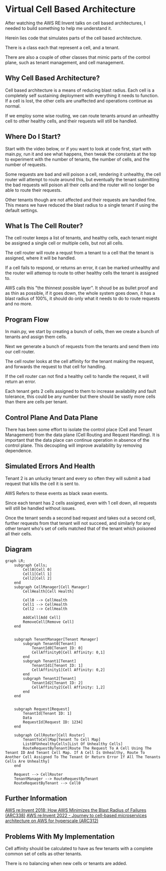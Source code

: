# Virtual Cell Based Architecture

After watching the AWS RE:Invent talks on cell based architectures, I needed to build something to help me understand it.

Herein lies code that simulates parts of the cell based architecture.

There is a class each that represent a cell, and a tenant. 

There are also a couple of other classes that mimic parts of the control plane, such as tenant management, and cell management.

## Why Cell Based Architecture?

Cell based architecture is a means of reducing blast radius. Each cell is a completely self sustaining deployment with everything it needs to function. If a cell is lost, the other cells are unaffected and operations continue as normal. 

If we employ some wise routing, we can route tenants around an unhealthy cell to other healthy cells, and their requests will still be handled.

## Where Do I Start?

Start with the video below, or if you want to look at code first, start with main.py, run it and see what happens, then tweak the constants at the top to experiment with the number of tenants, the number of cells, and the number of requests. 

Some requests are bad and will poison a cell, rendering it unhealthy, the cell router will attempt to route around this, but eventually the tenant submitting the bad requests will poison all their cells and the router will no longer be able to route their requests. 

Other tenants though are not affected and their requests are handled fine. This means we have reduced the blast radius to a single tenant if using the default settings.

## What Is The Cell Router?

The cell router keeps a list of tenants, and healthy cells, each tenant might be assigned a single cell or multiple cells, but not all cells.

The cell router will route a requst from a tenant to a cell that the tenant is assigned, where it will be handled.

If a cell fails to respond, or returns an error, it can be marked unhealthy and the router will attemop to route to other healthy cells the tenant is assigned to.

AWS calls this "the thinnest possible layer". It shoud be as bullet proof and as thin as possible, if it goes down, the whole system goes down, it has a blast radius of 100%, it should do only what it needs to do to route requests and no more.

## Program Flow

In main.py, we start by creating a bunch of cells, then we create a bunch of tenants and assign them cells.

Next we generate a bunch of requests from the tenants and send them into our cell router.

The cell router looks at the cell affinity for the tenant making the request, and forwards the request to that cell for handling.

If the cell router can not find a healthy cell to handle the request, it will return an error.

Each tenant gets 2 cells assigned to them to increase availability and fault tolerance, this could be any number but there should be vastly more cells than there are cells per tenant.

## Control Plane And Data Plane

There has been some effort to isolate the control place (Cell and Tenant Management) from the data plane (Cell Routing and Request Handling). It is important that the data place can continue operation in absence of the control plane. This decoupling will improve availability by removing dependence.

## Simulated Errors And Health

Tenant 2 is an unlucky tenant and every so often they will submit a bad request that kills the cell it is sent to.

AWS Refers to these events as black swan events.

Since each tenant has 2 cells assigned, even with 1 cell down, all requests will still be handled without issues.

Once the tenant sends a second bad request and takes out a second cell, further requests from that tenant will not succeed, and similarly for any other tenant who's set of cells matched that of the tenant which poisoned all their cells.

## Diagram

```mermaid
graph LR;
    subgraph Cells;
        Cell0[Cell 0]
        Cell1[Cell 1]
        Cell2[Cell 2]
    end
    subgraph CellManager[Cell Manager]
        CellHealth[Cell Health]

        Cell0 --> CellHealth
        Cell1 --> CellHealth
        Cell2 --> CellHealth
        
        AddCell[Add Cell]
        RemoveCell[Remove Cell]
    end


    subgraph TenantManager[Tenant Manager]
        subgraph Tenant0[Tenant]
            TenantId0[Tenant ID: 0]
            CellAffinity0[Cell Affinity: 0,1]
        end
        subgraph Tenant1[Tenant]
            TenantId1[Tenant ID: 1]
            CellAffinity1[Cell Affinity: 0,2]
        end
        subgraph Tenant2[Tenant]
            TenantId2[Tenant ID: 2]
            CellAffinity2[Cell Affinity: 1,2]
        end
    end


    subgraph Request[Request]
        TenantId[Tenant ID: 1]
        Data
        RequestId[Request ID: 1234]
    end

    subgraph CellRouter[Cell Router]
        TenantToCellMap[Tenant To Cell Map]
        ListOFUnhealthyCells[List Of Unhealthy Cells]
        RouteRequestByTenant[Route The Request To A Cell Using The Tenant ID And Tenant Cell Map. If A Cell Is Unhealthy, Route To Another Cell Assigned To The Tenant Or Return Error If All The Tenants Cells Are Unhealthy]
    end

    Request --> CellRouter
    TenantManager --> RouteRequestByTenant
    RouteRequestByTenant --> Cell0
```

## Further Information

[AWS re:Invent 2018: How AWS Minimizes the Blast Radius of Failures (ARC338)](https://youtu.be/swQbA4zub20?si%253DdObFeWYlBGGFm88q)
[AWS re:Invent 2022 - Journey to cell-based microservices architecture on AWS for hyperscale (ARC312)](https://youtu.be/ReRrhU-yRjg?si=eJXnDzuAmbyznnxo)

## Problems With My Implementation

Cell affinity should be calculated to have as few tenants with a complete common set of cells as other tenants.

There is no balancing when new cells or tenants are added.
